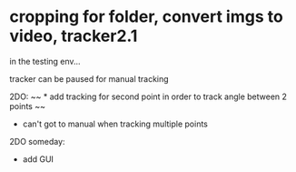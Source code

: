 # cropping for folder, convert imgs to video, tracker2.1 
in the testing env...

tracker can be paused for manual tracking

2DO:
 ~~ * add tracking for second point in order to track angle between 2 points ~~
* can't got to manual when tracking multiple points


2DO someday:
* add GUI
